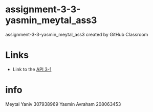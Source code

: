 # assignment-3-3-yasmin_meytal_ass3
assignment-3-3-yasmin_meytal_ass3 created by GitHub Classroom


# Links
- Link to the [API 3-1](https://app.swaggerhub.com/apis-docs/Yasmin_Avraham/MeytalYasminAPI/1.0.2)


# info
Meytal Yaniv 307938969
Yasmin Avraham 208063453 

